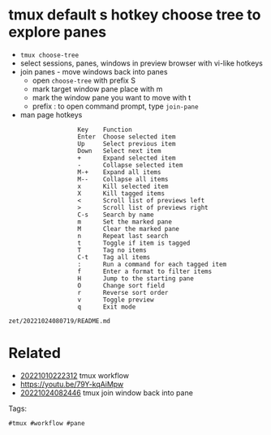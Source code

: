 # tmux default s hotkey choose tree to explore panes

- `tmux choose-tree`
- select sessions, panes, windows in preview browser with vi-like hotkeys
- join panes - move windows back into panes
  - open `choose-tree` with prefix S
  - mark target window pane place with m
  - mark the window pane you want to move with t
  - prefix : to open command prompt, type `join-pane`
- man page hotkeys
```
                   Key    Function
                   Enter  Choose selected item
                   Up     Select previous item
                   Down   Select next item
                   +      Expand selected item
                   -      Collapse selected item
                   M-+    Expand all items
                   M--    Collapse all items
                   x      Kill selected item
                   X      Kill tagged items
                   <      Scroll list of previews left
                   >      Scroll list of previews right
                   C-s    Search by name
                   m      Set the marked pane
                   M      Clear the marked pane
                   n      Repeat last search
                   t      Toggle if item is tagged
                   T      Tag no items
                   C-t    Tag all items
                   :      Run a command for each tagged item
                   f      Enter a format to filter items
                   H      Jump to the starting pane
                   O      Change sort field
                   r      Reverse sort order
                   v      Toggle preview
                   q      Exit mode
```

` zet/20221024080719/README.md `

# Related

- [20221010222312](/zet/20221010222312/README.md) tmux workflow
- https://youtu.be/79Y-kqAiMpw
- [20221024082446](/zet/20221024082446/README.md) tmux join window back into pane

Tags:

    #tmux #workflow #pane
